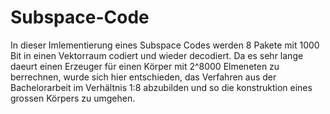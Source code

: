 # Subspace-Code

In dieser Imlementierung eines Subspace Codes werden 8 Pakete mit 1000 Bit in einen Vektorraum codiert und wieder decodiert. 
Da es sehr lange daeurt einen Erzeuger für einen Körper mit 2^8000 Elmeneten zu berrechnen, wurde sich hier entschieden, das
Verfahren aus der Bachelorarbeit im Verhältnis 1:8 abzubilden und so die konstruktion eines grossen Körpers zu umgehen.
